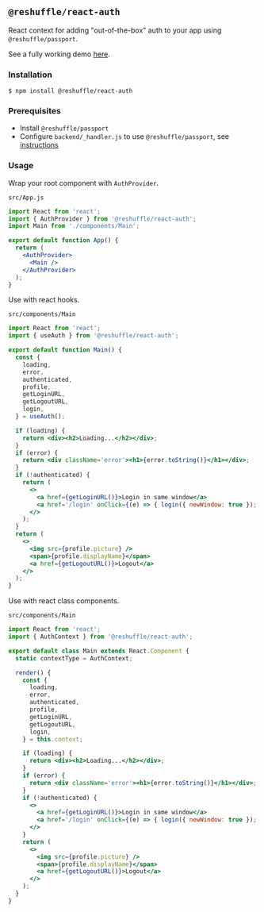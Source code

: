 ## `@reshuffle/react-auth`
React context for adding "out-of-the-box" auth to your app using `@reshuffle/passport`.

See a fully working demo [here](https://github.com/reshufflehq/auth-template).

### Installation
```console
$ npm install @reshuffle/react-auth
```

### Prerequisites
* Install `@reshuffle/passport`
* Configure `backend/_handler.js` to use `@reshuffle/passport`, see [instructions](../passport/README.md#usage)

### Usage
Wrap your root component with `AuthProvider`.

`src/App.js`
```jsx
import React from 'react';
import { AuthProvider } from '@reshuffle/react-auth';
import Main from './components/Main';

export default function App() {
  return (
    <AuthProvider>
      <Main />
    </AuthProvider>
  );
}
```

Use with react hooks.

`src/components/Main`
```jsx
import React from 'react';
import { useAuth } from '@reshuffle/react-auth';

export default function Main() {
  const {
    loading,
    error,
    authenticated,
    profile,
    getLoginURL,
    getLogoutURL,
    login,
  } = useAuth();

  if (loading) {
    return <div><h2>Loading...</h2></div>;
  }
  if (error) {
    return <div className='error'><h1>{error.toString()}</h1></div>;
  }
  if (!authenticated) {
    return (
      <>
        <a href={getLoginURL()}>Login in same window</a>
        <a href='/login' onClick={(e) => { login({ newWindow: true }); e.preventDefault(); }}>Login from new window</a>
      </>
    );
  }
  return (
    <>
      <img src={profile.picture} />
      <span>{profile.displayName}</span>
      <a href={getLogoutURL()}>Logout</a>
    </>
  );
}
```

Use with react class components.

`src/components/Main`
```jsx
import React from 'react';
import { AuthContext } from '@reshuffle/react-auth';

export default class Main extends React.Component {
  static contextType = AuthContext;

  render() {
    const {
      loading,
      error,
      authenticated,
      profile,
      getLoginURL,
      getLogoutURL,
      login,
    } = this.context;

    if (loading) {
      return <div><h2>Loading...</h2></div>;
    }
    if (error) {
      return <div className='error'><h1>{error.toString()}</h1></div>;
    }
    if (!authenticated) {
      <>
        <a href={getLoginURL()}>Login in same window</a>
        <a href='/login' onClick={(e) => { login({ newWindow: true }); e.preventDefault(); }}>Login from new window</a>
      </>
    }
    return (
      <>
        <img src={profile.picture} />
        <span>{profile.displayName}</span>
        <a href={getLogoutURL()}>Logout</a>
      </>
    );
  }
}
```
